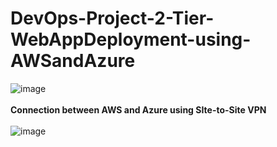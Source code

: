 # DevOps-Project-2-Tier-WebAppDeployment-using-AWSandAzure

![image](https://github.com/singhritesh85/DevOps-Project-2-Tier-WebAppDeployment-using-AWSandAzure/assets/56765895/352f0a5f-5a2b-406f-bac8-aa7b1dac289a)
<br><br/>
**Connection between AWS and Azure using SIte-to-Site VPN**
<br><br/>
![image](https://github.com/singhritesh85/DevOps-Project-2-Tier-WebAppDeployment-using-AWSandAzure/assets/56765895/e76a7e6a-7da5-4f2b-9ae4-f24581802f90)
